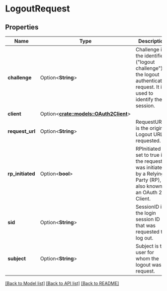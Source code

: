 # LogoutRequest

## Properties

Name | Type | Description | Notes
------------ | ------------- | ------------- | -------------
**challenge** | Option<**String**> | Challenge is the identifier (\"logout challenge\") of the logout authentication request. It is used to identify the session. | [optional]
**client** | Option<[**crate::models::OAuth2Client**](oAuth2Client.md)> |  | [optional]
**request_url** | Option<**String**> | RequestURL is the original Logout URL requested. | [optional]
**rp_initiated** | Option<**bool**> | RPInitiated is set to true if the request was initiated by a Relying Party (RP), also known as an OAuth 2.0 Client. | [optional]
**sid** | Option<**String**> | SessionID is the login session ID that was requested to log out. | [optional]
**subject** | Option<**String**> | Subject is the user for whom the logout was request. | [optional]

[[Back to Model list]](../README.md#documentation-for-models) [[Back to API list]](../README.md#documentation-for-api-endpoints) [[Back to README]](../README.md)


